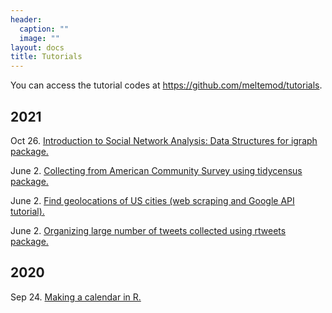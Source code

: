 ```yaml
---
header:
  caption: ""
  image: ""
layout: docs
title: Tutorials
---
```


You can access the tutorial codes at https://github.com/meltemod/tutorials.

## 2021

Oct 26. [Introduction to Social Network Analysis: Data Structures for igraph package.](https://www.meltemodabas.net/tutorial/SNA-01-data-structures/01-data-structures-slides)

June 2. [Collecting from American Community Survey using tidycensus package.](https://www.meltemodabas.net/tutorial/ACS_data_collection)

June 2. [Find geolocations of US cities (web scraping and Google API tutorial).](https://www.meltemodabas.net/tutorial/geolocation_of_US_cities)

June 2. [Organizing large number of tweets collected using rtweets package.](https://www.meltemodabas.net/tutorial/tweet_collection_18Kplus)


## 2020

Sep 24. [Making a calendar in R.](https://www.meltemodabas.net/tutorial/make_a_calendar)
